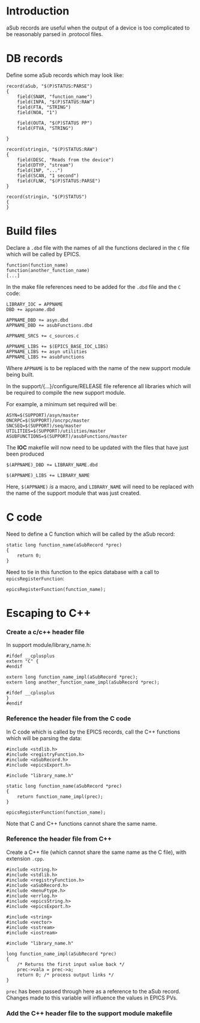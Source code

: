# Introduction
aSub records are useful when the output of a device is too complicated to be reasonably parsed in .protocol files.


# DB records
Define some aSub records which may look like:
```
record(aSub, "$(P)STATUS:PARSE")
{
    field(SNAM, "function_name")
    field(INPA, "$(P)STATUS:RAW")
    field(FTA, "STRING")
    field(NOA, "1")

    field(OUTA, "$(P)STATUS PP")
    field(FTVA, "STRING")

}

record(stringin, "$(P)STATUS:RAW")
{
    field(DESC, "Reads from the device")
    field(DTYP, "stream")
    field(INP, "...")
    field(SCAN, "1 second")
    field(FLNK, "$(P)STATUS:PARSE")
}

record(stringin, "$(P)STATUS")
{
}
```


# Build files
Declare a `.dbd` file with the names of all the functions declared in the `C` file which will be called by EPICS.

```
function(function_name)
function(another_function_name)
[...]
```

In the make file references need to be added for the `.dbd` file and the `C` code:

```
LIBRARY_IOC = APPNAME
DBD += appname.dbd

APPNAME_DBD += asyn.dbd
APPNAME_DBD += asubFunctions.dbd

APPNAME_SRCS += c_sources.c

APPNAME_LIBS += $(EPICS_BASE_IOC_LIBS)
APPNAME_LIBS += asyn utilities
APPNAME_LIBS += asubFunctions
```
Where `APPNAME` is to be replaced with the name of the new support module being built.

In the support/{...}/configure/RELEASE file reference all libraries which will be required to compile the new support module.

For example, a minimum set required will be:
```
ASYN=$(SUPPORT)/asyn/master
ONCRPC=$(SUPPORT)/oncrpc/master
SNCSEQ=$(SUPPORT)/seq/master
UTILITIES=$(SUPPORT)/utilities/master
ASUBFUNCTIONS=$(SUPPORT)/asubFunctions/master
```

The **IOC** makefile will now need to be updated with the files that have just been produced

```
$(APPNAME)_DBD += LIBRARY_NAME.dbd

$(APPNAME)_LIBS += LIBRARY_NAME
```
Here, `$(APPNAME)` _is_ a macro, and `LIBRARY_NAME` will need to be replaced with the name of the support module that was just created.


# C code
Need to define a C function which will be called by the aSub record:

```
static long function_name(aSubRecord *prec)
{
    return 0;
}
```

Need to tie in this function to the epics database with a call to `epicsRegisterFunction`:
```
epicsRegisterFunction(function_name);
```

# Escaping to C++
### Create a c/c++ header file

In support module/library_name.h:
```
#ifdef __cplusplus
extern "C" {
#endif

extern long function_name_impl(aSubRecord *prec);
extern long another_function_name_impl(aSubRecord *prec);

#ifdef __cplusplus
}
#endif

```

### Reference the header file from the C code
In C code which is called by the EPICS records, call the C++ functions which will be parsing the data:
```
#include <stdlib.h>
#include <registryFunction.h>
#include <aSubRecord.h>
#include <epicsExport.h>

#include "library_name.h"

static long function_name(aSubRecord *prec) 
{
	return function_name_impl(prec);
}

epicsRegisterFunction(function_name); 
```
Note that C and C++ functions cannot share the same name.

### Reference the header file from C++

Create a C++ file (which cannot share the same name as the C file), with extension `.cpp`.

```
#include <string.h>
#include <stdlib.h>
#include <registryFunction.h>
#include <aSubRecord.h>
#include <menuFtype.h>
#include <errlog.h>
#include <epicsString.h>
#include <epicsExport.h>

#include <string>
#include <vector>
#include <sstream>
#include <iostream>

#include "library_name.h"

long function_name_impl(aSubRecord *prec) 
{
    /* Returns the first input value back */
    prec->vala = prec->a;
    return 0; /* process output links */
}

```

`prec` has been passed through here as a reference to the aSub record. Changes made to this variable will influence the values in EPICS PVs.

### Add the C++ header file to the support module makefile